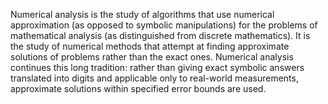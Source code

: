 Numerical analysis is the study of algorithms that use numerical approximation (as opposed to symbolic manipulations) for the problems of mathematical analysis (as distinguished from discrete mathematics). 
It is the study of numerical methods that attempt at finding approximate solutions of problems rather than the exact ones.
Numerical analysis continues this long tradition: rather than giving exact symbolic answers translated into digits and applicable only to real-world measurements, approximate solutions within specified error bounds are used.
